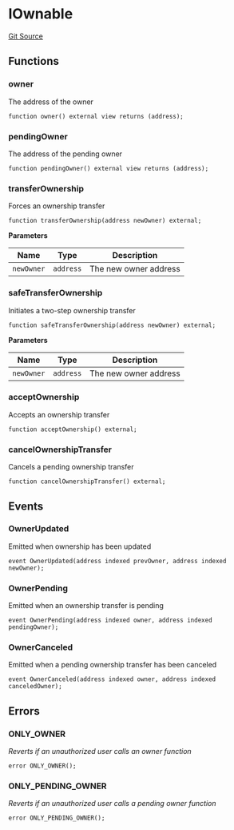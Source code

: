 # IOwnable
[Git Source](https://github.com/daokitchen/nouns-stream/blob/c3b52a7ea0bf77a05c09aab9730867448a5dfdc7/src/utils/interfaces/IOwnable.sol)


## Functions
### owner

The address of the owner


```solidity
function owner() external view returns (address);
```

### pendingOwner

The address of the pending owner


```solidity
function pendingOwner() external view returns (address);
```

### transferOwnership

Forces an ownership transfer


```solidity
function transferOwnership(address newOwner) external;
```
**Parameters**

|Name|Type|Description|
|----|----|-----------|
|`newOwner`|`address`|The new owner address|


### safeTransferOwnership

Initiates a two-step ownership transfer


```solidity
function safeTransferOwnership(address newOwner) external;
```
**Parameters**

|Name|Type|Description|
|----|----|-----------|
|`newOwner`|`address`|The new owner address|


### acceptOwnership

Accepts an ownership transfer


```solidity
function acceptOwnership() external;
```

### cancelOwnershipTransfer

Cancels a pending ownership transfer


```solidity
function cancelOwnershipTransfer() external;
```

## Events
### OwnerUpdated
Emitted when ownership has been updated


```solidity
event OwnerUpdated(address indexed prevOwner, address indexed newOwner);
```

### OwnerPending
Emitted when an ownership transfer is pending


```solidity
event OwnerPending(address indexed owner, address indexed pendingOwner);
```

### OwnerCanceled
Emitted when a pending ownership transfer has been canceled


```solidity
event OwnerCanceled(address indexed owner, address indexed canceledOwner);
```

## Errors
### ONLY_OWNER
*Reverts if an unauthorized user calls an owner function*


```solidity
error ONLY_OWNER();
```

### ONLY_PENDING_OWNER
*Reverts if an unauthorized user calls a pending owner function*


```solidity
error ONLY_PENDING_OWNER();
```

